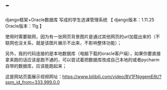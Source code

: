 # -
django框架+Oracle数据库 写成的学生选课管理系统
【
django版本：1.11.25
Oracle版本：11g
】

使用时需要联网，因为有一张网页背景图片是通过其他网页的url加载出来的（不联网也没关系，就是该图片展示不出来，不影响整体功能）；

另外，我的代码连接的是本地数据库（电脑下载的oracle客户端），如果你要直接拿来跑的话应该是跑不通的，可以尝试着把数据库改成自己本地的或者pycharm自带的数据库，应该能跑起来；

这是网站页面展示视频网址：https://www.bilibili.com/video/BV1FNggemE6t/?spm_id_from=333.999.0.0

